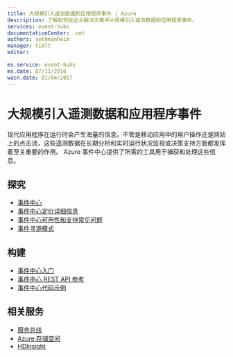 ```yaml
---
title: 大规模引入遥测数据和应用程序事件 | Azure
description: 了解如何在企业解决方案中大规模引入遥测数据和应用程序事件。
services: event-hubs
documentationCenter: .net
authors: sethmanheim
manager: timlt
editor: 

ms.service: event-hubs
ms.date: 07/11/2016
wacn.date: 01/04/2017
---
```


# 大规模引入遥测数据和应用程序事件
 
现代应用程序在运行时会产生海量的信息。不管是移动应用中的用户操作还是网站上的点击流，这些遥测数据在长期分析和实时运行状况监视或决策支持方面都发挥着至关重要的作用。 Azure 事件中心提供了所需的工具用于捕获和处理这些信息。

## 探究

- [事件中心](./event-hubs-overview.md)
- [事件中心定价详细信息](https://www.azure.cn/pricing/details/event-hubs/)
- [事件中心可用性和支持常见问题](./event-hubs-faq.md)
- [事件寻源模式](http://msdn.microsoft.com/zh-cn/library/dn589792.aspx)
 
## 构建

- [事件中心入门](./event-hubs-csharp-ephcs-getstarted.md)
- [事件中心 REST API 参考](https://msdn.microsoft.com/zh-cn/library/azure/dn790674.aspx)
- [事件中心代码示例](https://github.com/Azure-Samples/)
 
## 相关服务
- [服务总线](../service-bus/index.md/)
- [Azure 存储空间](../storage/index.md/)
- [HDInsight](../hdinsight/index.md/)
 
<!---HONumber=Mooncake_Quality_Review_1230_2016-->